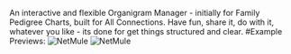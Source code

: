 An interactive and flexible Organigram Manager - initially for Family Pedigree Charts, built for All Connections.
Have fun, share it, do with it, whatever you like - its done for get things structured and clear.
#Example Previews:
![NetMule](https://github.com/user-attachments/assets/5d6678dc-6198-43b2-9285-bc678047100d)
![NetMule](https://github.com/user-attachments/assets/d84cd84b-f96b-4450-a620-99b0c3416eed)

